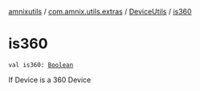 [amnixutils](../../index.md) / [com.amnix.utils.extras](../index.md) / [DeviceUtils](index.md) / [is360](./is360.md)

# is360

`val is360: `[`Boolean`](https://kotlinlang.org/api/latest/jvm/stdlib/kotlin/-boolean/index.html)

If Device is a 360 Device

